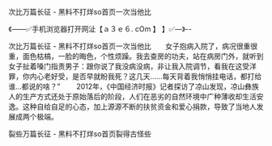 次比万篇长征 - 黑料不打烊so首页一次当他比

《——✅手机浏览器打开网沚【ａ３ｅ６. cOm 】 】✅—》--

次比万篇长征 - 黑料不打烊so首页一次当他比　　女子抱病入院了，病况很重很重，面色枯槁，一脸的晦色，个性烦躁。我去查房的功夫，站在病房门外，就听到女子扯着嗓门指责男子：跟你说了我没病没病，非让我入院调节，看我在这受洋罪，你内心老好受，是否早就盼我死？这几天……每天背着我悄悄挂电话，都打给谁…都说的啥？”
　　2012年，《中国经济时报》记者探访了凉山发现，凉山彝族人的生产方式还处于原始落后的阶段，人们在恶劣的自然环境中广种薄收却生活安逸。这种自给自足的心态，加上源源不断的扶贫资金和爱心捐款，导致了当地人发展成两个极端。





裂些万篇长征 - 黑料不打烊so首页裂得古怪些
